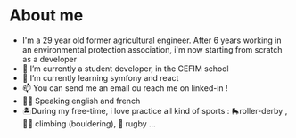 # About me

- I'm a 29 year old former agricultural engineer. After 6 years working in an environmental protection association, i'm now starting from scratch as a developer
- 🔭 I’m currently a student developer, in the CEFIM school
- 🌱 I’m currently learning symfony and react 
- 📫 You can send me an email ou reach me on linked-in !
- 🏴‍☠️ Speaking english and french
- 🏝️During my free-time, i love practice all kind of sports : 🛼roller-derby , 🧗‍♀️ climbing (bouldering), 🏉 rugby  ...

